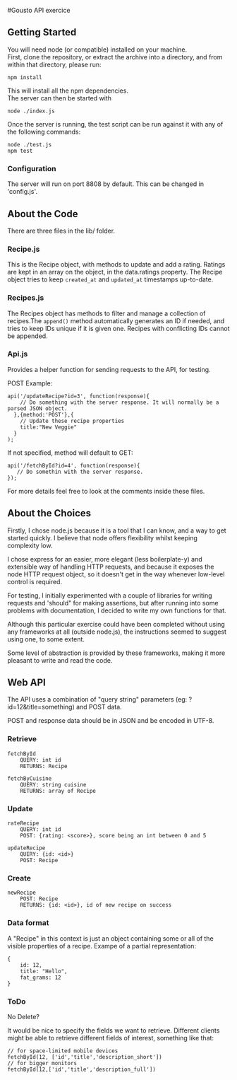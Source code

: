 #Gousto API exercice

## Getting Started

You will need node (or compatible) installed on your machine.  
First, clone the repository, or extract the archive into a directory, and from within that directory, please run:

    npm install

This will install all the npm dependencies.  
The server can then be started with

    node ./index.js

Once the server is running, the test script can be run against it with any of the following commands:

    node ./test.js
    npm test

### Configuration

The server will run on port 8808 by default. This can be changed in 'config.js'.

## About the Code

There are three files in the lib/ folder.

### Recipe.js

This is the Recipe object, with methods to update and add a rating. Ratings are kept in an array on the object, in the data.ratings property.
The Recipe object tries to keep `created_at` and `updated_at` timestamps up-to-date.

### Recipes.js

The Recipes object has methods to filter and manage a collection of recipes.The `append()` method automatically generates an ID if needed, and tries to keep IDs unique if it is given one. Recipes with conflicting IDs cannot be appended.

### Api.js

Provides a helper function for sending requests to the API, for testing.

POST Example:


    api('/updateRecipe?id=3', function(response){
        // Do something with the server response. It will normally be a parsed JSON object.
      },{method:'POST'},{
        // Update these recipe properties
        title:"New Veggie" 
      }
    );

If not specified, method will default to GET:


    api('/fetchById?id=4', function(response){
       // Do somethin with the server response.
    });



For more details feel free to look at the comments inside these files.

## About the Choices

Firstly, I chose node.js because it is a tool that I can know, and a way to get started quickly. I believe that node offers flexibility whilst keeping complexity low.

I chose express for an easier, more elegant (less boilerplate-y) and extensible way of handling HTTP requests, and because it exposes the node HTTP request object, so it doesn't get in the way whenever low-level control is required.

For testing, I initially experimented with a couple of libraries for writing requests and 'should" for making assertions, but after running into some problems with documentation, I decided to write my own functions for that.

Although this particular exercise could have been completed without using any frameworks at all (outside node.js), the instructions seemed to suggest using one, to some extent.

Some level of abstraction is provided by these frameworks, making it more pleasant to write and read the code.

## Web API

The API uses a combination of "query string" parameters (eg: ?id=12&title=something) and POST data.

POST and response data should be in JSON and be encoded in UTF-8.

### Retrieve

    fetchById
	    QUERY: int id
	    RETURNS: Recipe

    fetchByCuisine
	    QUERY: string cuisine
	    RETURNS: array of Recipe
    
### Update

    rateRecipe
	    QUERY: int id
	    POST: {rating: <score>}, score being an int between 0 and 5

    updateRecipe
	    QUERY: {id: <id>}
	    POST: Recipe
    
### Create

    newRecipe
	    POST: Recipe
	    RETURNS: {id: <id>}, id of new recipe on success


### Data format

A "Recipe" in this context is just an object containing some or all of the visible properties of a recipe. Exampe of a partial representation:

    {
        id: 12,
        title: "Hello",
        fat_grams: 12
    }

### ToDo

No Delete?

It would be nice to specify the fields we want to retrieve. Different clients might be able to retrieve different fields of interest, something like that:

    // for space-limited mobile devices
    fetchById(12, ['id','title','description_short']) 
    // for bigger monitors
    fetchById(12,['id','title','description_full'])